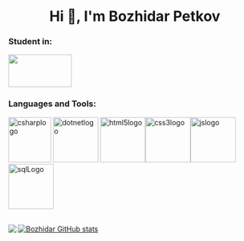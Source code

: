 <h1 align="center">Hi 👋, I'm Bozhidar Petkov</h1>
<h3>Student in:</h3>
<div><a href="https://uni-plovdiv.bg/"><img src = "https://uni-plovdiv.bg/templates/default/img/logoPuUni.png" height="65" width="126"></a></div>
<h3>Languages and Tools:</h3>
<p><a href="https://learn.microsoft.com/en-us/dotnet/csharp/"><img src="https://seeklogo.com/images/C/c-sharp-c-logo-02F17714BA-seeklogo.com.png" alt="csharplogo" height="90" width="85"></a>  <a href="https://dotnet.microsoft.com/en-us/"><img src="https://upload.wikimedia.org/wikipedia/commons/thumb/7/7d/Microsoft_.NET_logo.svg/1024px-Microsoft_.NET_logo.svg.png" alt="dotnetlogo" height="90" width="90"></a> <a href="https://www.geeksforgeeks.org/html5-introduction/"><img src="https://upload.wikimedia.org/wikipedia/commons/thumb/6/61/HTML5_logo_and_wordmark.svg/512px-HTML5_logo_and_wordmark.svg.png" alt="html5logo" height="90" width="90"></a><a href="https://developer.mozilla.org/en-US/docs/Web/CSS"><img src="https://upload.wikimedia.org/wikipedia/commons/d/d5/CSS3_logo_and_wordmark.svg" alt="css3logo" height="90" width="90"></a><a href="https://developer.mozilla.org/en-US/docs/Web/JavaScript"><img src="https://upload.wikimedia.org/wikipedia/commons/6/6a/JavaScript-logo.png" alt="jslogo" height="90" width="90"></a> <a href="https://www.microsoft.com/en-us/sql-server/sql-server-downloads"><img src="https://arunpotti.files.wordpress.com/2021/11/sql-server_logo.jpg" alt="sqlLogo" height="90" width="90"></a></p>
<br>
<a align="left" href="https://github.com/BozhidarPetkov05/github-readme-stats"><img align="left" src="https://github-readme-stats.vercel.app/api/top-langs/?username=BozhidarPetkov05&theme=radical" style="max-width: 100%;">
  </a>
<a href="https://github.com/BozhidarPetkov05/github-readme-stats">
  <img src="https://github-readme-stats.vercel.app/api?username=BozhidarPetkov05&show_icons=true&theme=radical" alt="Bozhidar GitHub stats">
</a>
